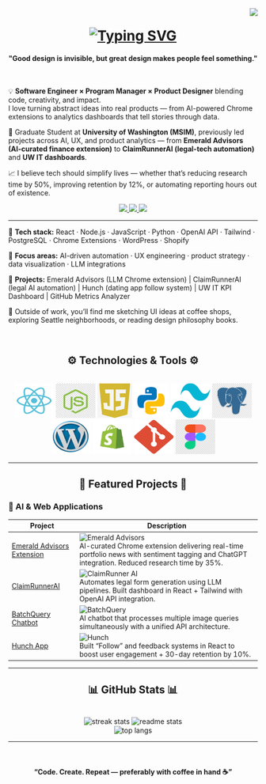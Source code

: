 <img align="right" src="https://visitor-badge.laobi.icu/badge?page_id=rakkshanda.rakkshanda" />

<h1 align="center">
    <a href="https://git.io/typing-svg" target="_blank"><img src="https://readme-typing-svg.herokuapp.com?font=Inter&weight=600&size=34&pause=1000&color=6B4EFF&center=true&vCenter=true&random=false&width=550&lines=Hi+There!;I'm+Rakshanda+Bhure+👋;Building+Products+That+Think!" alt="Typing SVG" /></a>
</h1>

<div align="center">
<h4 align="center">"Good design is invisible, but great design makes people feel something."</h4>
</div>

<br/>

<div align="left">

💡 **Software Engineer × Program Manager × Product Designer** blending code, creativity, and impact.  
I love turning abstract ideas into real products — from AI-powered Chrome extensions to analytics dashboards that tell stories through data.

🌸 Graduate Student at **University of Washington (MSIM)**, previously led projects across AI, UX, and product analytics — from **Emerald Advisors (AI-curated finance extension)** to **ClaimRunnerAI (legal-tech automation)** and **UW IT dashboards**.

📈 I believe tech should simplify lives — whether that’s reducing research time by 50%, improving retention by 12%, or automating reporting hours out of existence.  
</div>

<div align="center"> 
  <a href="mailto:rakkshanda.b@gmail.com" target="_blank">
    <img src="https://img.shields.io/badge/Gmail-333333?style=for-the-badge&logo=gmail&logoColor=red" />
  </a>
  <a href="https://www.linkedin.com/in/rakkshanda/" target="_blank">
    <img src="https://img.shields.io/badge/LinkedIn-0072b1?style=for-the-badge&logo=linkedin&logoColor=white" />
  </a>
  <a href="https://rakkshanda.com/" target="_blank">
     <img src="https://img.shields.io/badge/Portfolio-6B4EFF?style=for-the-badge&logo=vercel&logoColor=white" />
  </a>
</div>

<hr/>

<div align="left">

🌱 **Tech stack:** React · Node.js · JavaScript · Python · OpenAI API · Tailwind · PostgreSQL · Chrome Extensions · WordPress · Shopify  

🚀 **Focus areas:** AI-driven automation · UX engineering · product strategy · data visualization · LLM integrations  

🧠 **Projects:** Emerald Advisors (LLM Chrome extension) | ClaimRunnerAI (legal AI automation) | Hunch (dating app follow system) | UW IT KPI Dashboard | GitHub Metrics Analyzer  

🎨 Outside of work, you’ll find me sketching UI ideas at coffee shops, exploring Seattle neighborhoods, or reading design philosophy books.
</div>

<br/>

<div align="center">
  <h2>⚙️ Technologies & Tools ⚙️</h2>
  <br/>
  <img src="./images/react.png" alt="React" width="80" height="70" />
  <img src="./images/nodejs.jpeg" alt="Node.js" width="80" height="70" />
  <img src="./images/javascript.jpeg" alt="JavaScript" width="70" height="70" />
  <img src="./images/python.png" alt="Python" width="70" height="70" />
  <img src="./images/tailwind.png" alt="TailwindCSS" width="80" height="70" />
  <img src="./images/postgresql.jpg" alt="PostgreSQL" width="80" height="70" />
  <img src="./images/wordpress.png" alt="WordPress" width="80" height="70" />
  <img src="./images/shopify.png" alt="Shopify" width="80" height="70" />
  <img src="./images/git.png" alt="Git" width="80" height="70" />
  <img src="./images/figma.webp" alt="Figma" width="80" height="70" />
</div>

<hr/>

<div align="center">
    <h2>🚀 Featured Projects 🚀</h2>
</div>

### 💬 AI & Web Applications
| Project | Description |
| --- | --- |
| <a href="https://github.com/rakkshanda/emerald-advisors" target="_blank">Emerald Advisors Extension</a> | <img src="./images/emerald.png" height="120" alt="Emerald Advisors"/><br/>AI-curated Chrome extension delivering real-time portfolio news with sentiment tagging and ChatGPT integration. Reduced research time by 35%. |
| <a href="https://github.com/rakkshanda/claimrunnerai" target="_blank">ClaimRunnerAI</a> | <img src="./images/claimrunner.png" height="120" alt="ClaimRunner AI"/><br/>Automates legal form generation using LLM pipelines. Built dashboard in React + Tailwind with OpenAI API integration. |
| <a href="https://batch-query-ena2.vercel.app/" target="_blank">BatchQuery Chatbot</a> | <img src="./images/batchquery.png" height="120" alt="BatchQuery"/><br/>AI chatbot that processes multiple image queries simultaneously with a unified API architecture. |
| <a href="https://github.com/rakkshanda/hunch" target="_blank">Hunch App</a> | <img src="./images/hunch.png" height="120" alt="Hunch"/><br/>Built “Follow” and feedback systems in React to boost user engagement + 30-day retention by 10%. |

<hr/>

<div align="center">
  <h2>📊 GitHub Stats 📊</h2>
  <br>
  <img width=390 src="https://streak-stats.demolab.com/?user=rakkshanda&count_private=true&theme=react&border_radius=10" alt="streak stats"/>
  <img width=390 src="https://github-readme-stats.vercel.app/api?username=rakkshanda&count_private=true&show_icons=true&theme=react&rank_icon=github&border_radius=10" alt="readme stats"/>
  <br/>
  <img width=325 align="center" src="https://github-readme-stats.vercel.app/api/top-langs/?username=rakkshanda&hide=HTML&langs_count=8&layout=compact&theme=react&border_radius=10" alt="top langs"/>
</div>

<hr/>

<div align="center">
  <br/>
  <h4>“Code. Create. Repeat — preferably with coffee in hand ☕”</h4>
</div>
